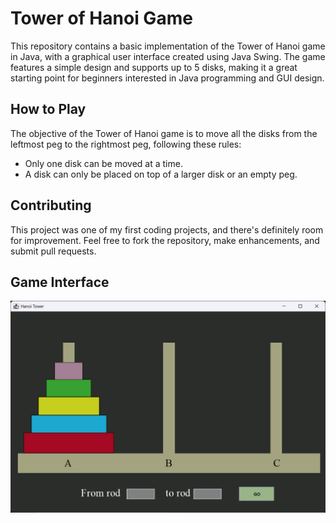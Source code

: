 # Tower of Hanoi Game
This repository contains a basic implementation of the Tower of Hanoi game in Java, with a graphical user interface created using Java Swing.
The game features a simple design and supports up to 5 disks, making it a great starting point for beginners interested in Java programming and GUI design.
## How to Play
The objective of the Tower of Hanoi game is to move all the disks from the leftmost peg to the rightmost peg, following these rules:
- Only one disk can be moved at a time.
- A disk can only be placed on top of a larger disk or an empty peg.
## Contributing
This project was one of my first coding projects, and there's definitely room for improvement. Feel free to fork the repository, make enhancements,
and submit pull requests.
## Game Interface
<p align="center">
  <img src="https://github.com/SabaKzmi/Basic-Hanoi-Game-with-Java-Swing/blob/69fb6576dce9cb420c340abdc76d3a9e91777f42/Interface" alt="Hanoi Interface" width=700 />
</p>

